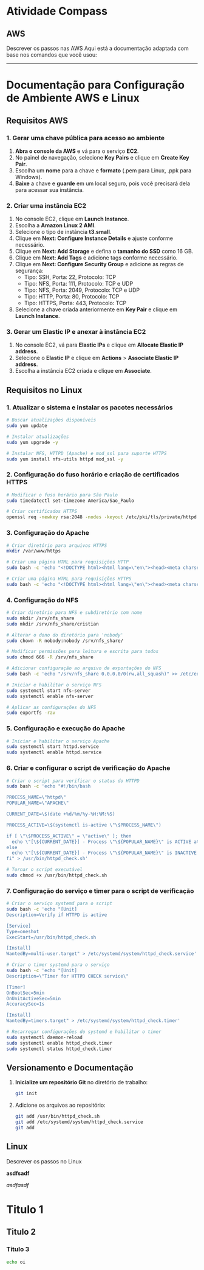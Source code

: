 # Atividade Compass

## AWS

Descrever os passos nas AWS
Aqui está a documentação adaptada com base nos comandos que você usou:

---

# Documentação para Configuração de Ambiente AWS e Linux

## Requisitos AWS

### 1. Gerar uma chave pública para acesso ao ambiente

1. **Abra o console da AWS** e vá para o serviço **EC2**.
2. No painel de navegação, selecione **Key Pairs** e clique em **Create Key Pair**.
3. Escolha um **nome** para a chave e **formato** (.pem para Linux, .ppk para Windows).
4. **Baixe** a chave e **guarde** em um local seguro, pois você precisará dela para acessar sua instância.

### 2. Criar uma instância EC2

1. No console EC2, clique em **Launch Instance**.
2. Escolha a **Amazon Linux 2 AMI**.
3. Selecione o tipo de instância **t3.small**.
4. Clique em **Next: Configure Instance Details** e ajuste conforme necessário.
5. Clique em **Next: Add Storage** e defina o **tamanho do SSD** como 16 GB.
6. Clique em **Next: Add Tags** e adicione tags conforme necessário.
7. Clique em **Next: Configure Security Group** e adicione as regras de segurança:
   - Tipo: SSH, Porta: 22, Protocolo: TCP
   - Tipo: NFS, Porta: 111, Protocolo: TCP e UDP
   - Tipo: NFS, Porta: 2049, Protocolo: TCP e UDP
   - Tipo: HTTP, Porta: 80, Protocolo: TCP
   - Tipo: HTTPS, Porta: 443, Protocolo: TCP
8. Selecione a chave criada anteriormente em **Key Pair** e clique em **Launch Instance**.

### 3. Gerar um Elastic IP e anexar à instância EC2

1. No console EC2, vá para **Elastic IPs** e clique em **Allocate Elastic IP address**.
2. Selecione o **Elastic IP** e clique em **Actions** > **Associate Elastic IP address**.
3. Escolha a instância EC2 criada e clique em **Associate**.

## Requisitos no Linux

### 1. Atualizar o sistema e instalar os pacotes necessários

```bash
# Buscar atualizações disponíveis
sudo yum update

# Instalar atualizações
sudo yum upgrade -y

# Instalar NFS, HTTPD (Apache) e mod_ssl para suporte HTTPS
sudo yum install nfs-utils httpd mod_ssl -y
```

### 2. Configuração do fuso horário e criação de certificados HTTPS

```bash
# Modificar o fuso horário para São Paulo
sudo timedatectl set-timezone America/Sao_Paulo

# Criar certificados HTTPS
openssl req -newkey rsa:2048 -nodes -keyout /etc/pki/tls/private/httpd.key -x509 -days 3650 -out /etc/pki/tls/certs/httpd.crt
```

### 3. Configuração do Apache

```bash
# Criar diretório para arquivos HTTPS
mkdir /var/www/https

# Criar uma página HTML para requisições HTTP
sudo bash -c 'echo "<!DOCTYPE html><html lang=\"en\"><head><meta charset=\"UTF-8\"><meta name=\"viewport\" content=\"width=device-width, initial-scale=1.0\"><title>Simple HTML</title><style>body {font-family: Arial, sans-serif; margin: 0; padding: 0; background-color: #f4f4f4; color: #333;} header {background-color: #333; color: white; padding: 1em;} main {padding: 2em;} h1 {font-size: 2em; margin-bottom: 0.5em;} p {font-size: 1.2em; line-height: 1.6; text-align: justify;} footer {background-color: #333; color: white; text-align: center; padding: 1em; position: fixed; bottom: 0; width: 100%;}</style></head><body><header><h1>Some Title HTTP!</h1></header><main><h2>Welcome!</h2><p>This is a basic HTML template with some CSS styling. You can customize the content and styles as needed.</p><p>The header and footer sections are styled to be distinct, with the footer remaining fixed at the bottom of the page.</p></main><footer><span>&copy; 2024 My Website</span></footer></body></html>" > /var/www/html/index.html'

# Criar uma página HTML para requisições HTTPS
sudo bash -c 'echo "<!DOCTYPE html><html lang=\"en\"><head><meta charset=\"UTF-8\"><meta name=\"viewport\" content=\"width=device-width, initial-scale=1.0\"><title>Simple HTML</title><style>body {font-family: Arial, sans-serif; margin: 0; padding: 0; background-color: #f4f4f4; color: #333;} header {background-color: #333; color: white; padding: 1em;} main {padding: 2em;} h1 {font-size: 2em; margin-bottom: 0.5em;} p {font-size: 1.2em; line-height: 1.6; text-align: justify;} footer {background-color: #333; color: white; text-align: center; padding: 1em; position: fixed; bottom: 0; width: 100%;}</style></head><body><header><h1>Some Title HTTPS!</h1></header><main><h2>Welcome!</h2><p>This is a basic HTML template with some CSS styling. You can customize the content and styles as needed.</p><p>The header and footer sections are styled to be distinct, with the footer remaining fixed at the bottom of the page.</p></main><footer><span>&copy; 2024 My Website</span></footer></body></html>" > /var/www/html/index.html'
```

### 4. Configuração do NFS

```bash
# Criar diretório para NFS e subdiretório com nome
sudo mkdir /srv/nfs_share
sudo mkdir /srv/nfs_share/cristian

# Alterar o dono do diretório para 'nobody'
sudo chown -R nobody:nobody /srv/nfs_share/

# Modificar permissões para leitura e escrita para todos
sudo chmod 666 -R /srv/nfs_share

# Adicionar configuração ao arquivo de exportações do NFS
sudo bash -c 'echo "/srv/nfs_share 0.0.0.0/0(rw,all_squash)" >> /etc/exports'

# Iniciar e habilitar o serviço NFS
sudo systemctl start nfs-server
sudo systemctl enable nfs-server

# Aplicar as configurações do NFS
sudo exportfs -rav
```

### 5. Configuração e execução do Apache

```bash
# Iniciar e habilitar o serviço Apache
sudo systemctl start httpd.service
sudo systemctl enable httpd.service
```

### 6. Criar e configurar o script de verificação do Apache

```bash
# Criar o script para verificar o status do HTTPD
sudo bash -c 'echo "#!/bin/bash

PROCESS_NAME=\"httpd\"
POPULAR_NAME=\"APACHE\"

CURRENT_DATE=\$(date +%d/%m/%y-%H:%M:%S)

PROCESS_ACTIVE=\$(systemctl is-active \"\$PROCESS_NAME\")

if [ \"\$PROCESS_ACTIVE\" = \"active\" ]; then
  echo \"[\${CURRENT_DATE}] - Process \"\${POPULAR_NAME}\" is ACTIVE at the moment!\" >> /srv/nfs_share/cristian/ONLINE.log
else
  echo \"[\${CURRENT_DATE}] - Process \"\${POPULAR_NAME}\" is INACTIVE at the moment!\" >> /srv/nfs_share/cristian/OFFLINE.log
fi" > /usr/bin/httpd_check.sh'

# Tornar o script executável
sudo chmod +x /usr/bin/httpd_check.sh
```

### 7. Configuração do serviço e timer para o script de verificação

```bash
# Criar o serviço systemd para o script
sudo bash -c 'echo "[Unit]
Description=Verify if HTTPD is active

[Service]
Type=oneshot
ExecStart=/usr/bin/httpd_check.sh

[Install]
WantedBy=multi-user.target" > /etc/systemd/system/httpd_check.service'

# Criar o timer systemd para o serviço
sudo bash -c 'echo "[Unit]
Description=\"Timer for HTTPD CHECK service\"

[Timer]
OnBootSec=5min
OnUnitActiveSec=5min
AccuracySec=1s

[Install]
WantedBy=timers.target" > /etc/systemd/system/httpd_check.timer'

# Recarregar configurações do systemd e habilitar o timer
sudo systemctl daemon-reload
sudo systemctl enable httpd_check.timer
sudo systemctl status httpd_check.timer
```

## Versionamento e Documentação

1. **Inicialize um repositório Git** no diretório de trabalho:
   ```bash
   git init
   ```

2. Adicione os arquivos ao repositório:
   ```bash
   git add /usr/bin/httpd_check.sh
   git add /etc/systemd/system/httpd_check.service
   git add

## Linux

Descrever os passos no Linux


**asdfsadf**

*asdfasdf*

# Titulo 1

## Titulo 2

### Titulo 3



```bash
echo oi
```
